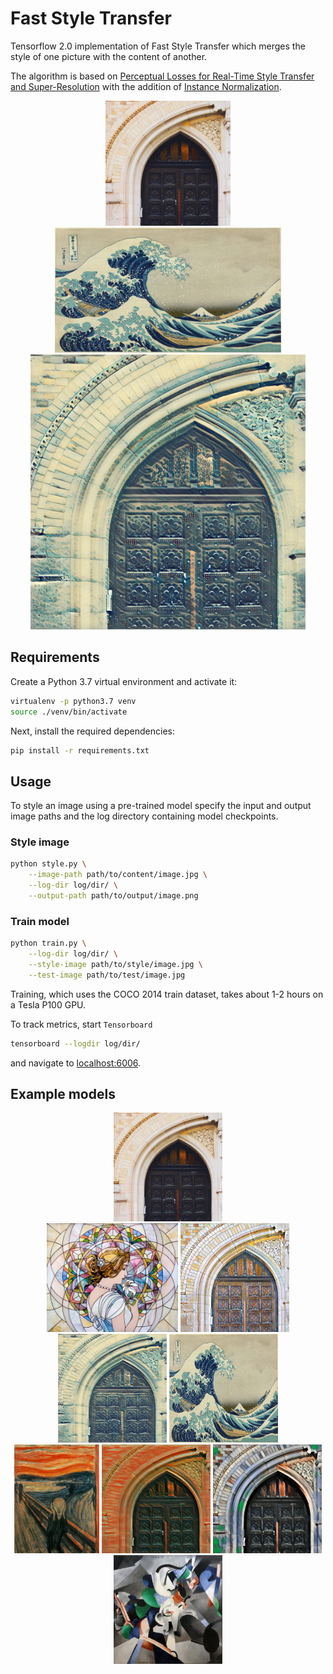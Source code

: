 # Fast Style Transfer

Tensorflow 2.0 implementation of Fast Style Transfer which merges the style of one picture with the content of another.

The algorithm is based on [Perceptual Losses for Real-Time Style Transfer and Super-Resolution](https://arxiv.org/abs/1603.08155) 
with the addition of [Instance Normalization](https://arxiv.org/pdf/1607.08022.pdf).

<p align="center">
    <img src="images/content/amber.jpg" height="200px">
    <img src="images/style/wave.jpg" height="200px">
    <img src="images/output/wave-styled.png" height="440px">
</p>

## Requirements

Create a Python 3.7 virtual environment and activate it:

```bash
virtualenv -p python3.7 venv
source ./venv/bin/activate
```

Next, install the required dependencies:

```bash
pip install -r requirements.txt
```

## Usage

To style an image using a pre-trained model specify the input and output image paths and the log directory containing model checkpoints.

### Style image

```bash
python style.py \
    --image-path path/to/content/image.jpg \
    --log-dir log/dir/ \
    --output-path path/to/output/image.png
```

### Train model

```bash
python train.py \
    --log-dir log/dir/ \
    --style-image path/to/style/image.jpg \
    --test-image path/to/test/image.jpg
```

Training, which uses the COCO 2014 train dataset, takes about 1-2 hours on a Tesla P100 GPU.

To track metrics, start `Tensorboard`

```bash
tensorboard --logdir log/dir/
```

and navigate to [localhost:6006](localhost:6006).

## Example models

<div align="center">
  <img src="images/content/amber.jpg" height="174px">		
</div>

<div align="center">
  <img src="images/style/mosaic.jpg" height="174px">
  <img src="images/output/mosaic-styled.png" height="174px">
  <img src="images/output/wave-styled.png" height="174px">
  <img src="images/style/wave.jpg" height="174px" width="174px">
  <br>
  <img src="images/style/the-scream.jpg" height="174px">
  <img src="images/output/the-scream-styled.png" height="174px">
  <img src="images/output/udnie-styled.png" height="174px">
  <img src="images/style/udnie.jpg" height="174px">
</div>

